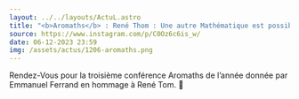 ```yaml
---
layout: ../../layouts/ActuL.astro
title: "<b>Aromaths</b> : René Thom : Une autre Mathématique est possible ..."
source: https://www.instagram.com/p/C0Oz6c6is_w/
date: 06-12-2023 23:59
img: /assets/actus/1206-aromaths.png
---
```


Rendez-Vous pour la troisième conférence Aromaths de l’année donnée par Emmanuel Ferrand en hommage à René Tom. 🥰
